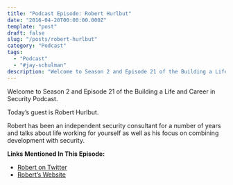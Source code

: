 ```yaml
---
title: "Podcast Episode: Robert Hurlbut"
date: "2016-04-20T00:00:00.000Z"
template: "post"
draft: false
slug: "/posts/robert-hurlbut"
category: "Podcast"
tags:
  - "Podcast"
  - "#jay-schulman"
description: "Welcome to Season 2 and Episode 21 of the Building a Life and Career in Security Podcast."
---
```



Welcome to Season 2 and Episode 21 of the Building a Life and Career in Security Podcast.

Today’s guest is Robert Hurlbut.

Robert has been an independent security consultant for a number of years and talks about life working for yourself as well as his focus on combining development with security.

**Links Mentioned In This Episode:**

- [Robert on Twitter](https://twitter.com/roberthurlbut)
- [Robert’s Website](https://roberthurlbut.com/)
